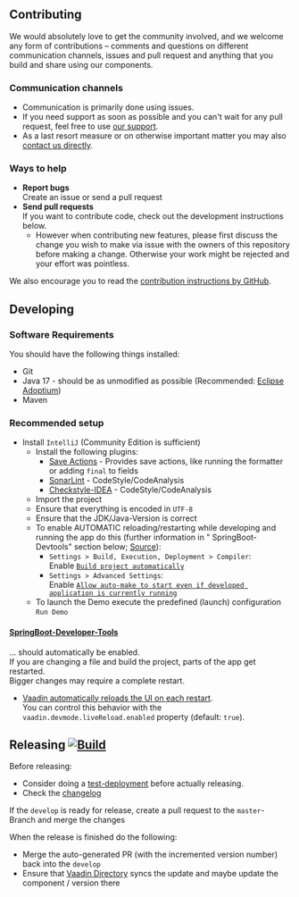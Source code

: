 ## Contributing

We would absolutely love to get the community involved, and we welcome any form of contributions – comments and questions on different communication channels, issues and pull request and anything that you build and share using our components.

### Communication channels
* Communication is primarily done using issues.
* If you need support as soon as possible and you can't wait for any pull request, feel free to use [our support](https://xdev.software/en/services/support).
* As a last resort measure or on otherwise important matter you may also [contact us directly](https://xdev.software/en/about-us/contact).

### Ways to help
* **Report bugs**<br/>Create an issue or send a pull request
* **Send pull requests**<br/>If you want to contribute code, check out the development instructions below.
  * However when contributing new features, please first discuss the change you wish to make via issue with the owners of this repository before making a change. Otherwise your work might be rejected and your effort was pointless.

We also encourage you to read the [contribution instructions by GitHub](https://docs.github.com/en/get-started/quickstart/contributing-to-projects).

## Developing

### Software Requirements
You should have the following things installed:
* Git
* Java 17 - should be as unmodified as possible (Recommended: [Eclipse Adoptium](https://adoptium.net/temurin/releases/))
* Maven

### Recommended setup
* Install ``IntelliJ`` (Community Edition is sufficient)
  * Install the following plugins:
    * [Save Actions](https://plugins.jetbrains.com/plugin/22113) - Provides save actions, like running the formatter or adding ``final`` to fields
    * [SonarLint](https://plugins.jetbrains.com/plugin/7973-sonarlint) - CodeStyle/CodeAnalysis
    * [Checkstyle-IDEA](https://plugins.jetbrains.com/plugin/1065-checkstyle-idea) - CodeStyle/CodeAnalysis
  * Import the project
  * Ensure that everything is encoded in ``UTF-8``
  * Ensure that the JDK/Java-Version is correct
  * To enable AUTOMATIC reloading/restarting while developing and running the app do this (further information in "
    SpringBoot-Devtools" section below; [Source](https://stackoverflow.com/q/33349456)):
    * ``Settings > Build, Execution, Deployment > Compiler``:<br/>
      Enable [``Build project automatically``](https://www.jetbrains.com/help/idea/compiling-applications.html#auto-build)
    * ``Settings > Advanced Settings``:<br/>
    Enable [``Allow auto-make to start even if developed application is currently running``](https://www.jetbrains.com/help/idea/advanced-settings.html#advanced_compiler)
  * To launch the Demo execute the predefined (launch) configuration ``Run Demo``

#### [SpringBoot-Developer-Tools](https://docs.spring.io/spring-boot/docs/current/reference/html/using.html#using.devtools) 
... should automatically be enabled.<br/>
If you are changing a file and build the project, parts of the app get  restarted.<br/>
Bigger changes may require a complete restart.
  * [Vaadin automatically reloads the UI on each restart](https://vaadin.com/docs/latest/configuration/live-reload/spring-boot).<br/>
  You can control this behavior with the ``vaadin.devmode.liveReload.enabled`` property (default: ``true``).

## Releasing [![Build](https://img.shields.io/github/actions/workflow/status/xdev-software/vaadin-chip-combobox/release.yml?branch=master)](https://github.com/xdev-software/vaadin-chip-combobox/actions/workflows/release.yml)

Before releasing:
* Consider doing a [test-deployment](https://github.com/xdev-software/vaadin-chip-combobox/actions/workflows/test-deploy.yml?query=branch%3Adevelop) before actually releasing.
* Check the [changelog](CHANGELOG.md)

If the ``develop`` is ready for release, create a pull request to the ``master``-Branch and merge the changes

When the release is finished do the following:
* Merge the auto-generated PR (with the incremented version number) back into the ``develop``
* Ensure that [Vaadin Directory](https://vaadin.com/directory) syncs the update and maybe update the component / version there
